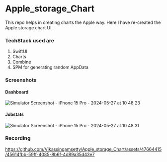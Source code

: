 # Apple_storage_Chart
This repo helps in creating charts the Apple way. Here I have re-created the Apple storage chart UI.

### TechStack used are 
1. SwiftUI
2. Charts
3. Combine
4. SPM for generating random AppData

### Screenshots

 #### Dashboard
 
  ![Simulator Screenshot - iPhone 15 Pro - 2024-05-27 at 10 48 23](https://github.com/Vikassingamsetty/Apple_storage_Chart/assets/47664415/0541bf44-cbe6-42a0-bb39-c17060d4e4e1)

 #### Jobstats
 
 ![Simulator Screenshot - iPhone 15 Pro - 2024-05-27 at 10 48 31](https://github.com/Vikassingamsetty/Apple_storage_Chart/assets/47664415/4cf7007e-7c38-4860-a49e-1ba992800d3a)

### Recording

https://github.com/Vikassingamsetty/Apple_storage_Chart/assets/47664415/45614fbb-59ff-4085-8b6f-4d89a35d43e7

